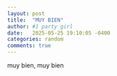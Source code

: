 ```yaml
---
layout: post
title:  "MUY BIEN"
author: #1 party girl
date:   2025-05-25 19:10:05 -0400
categories: random
comments: true
---
```


muy bien, muy bien
